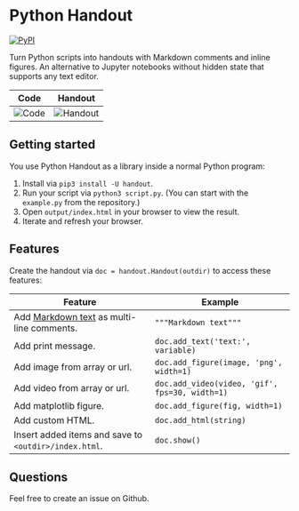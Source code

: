 # Python Handout

[![PyPI](https://img.shields.io/pypi/v/handout.svg)](https://pypi.python.org/pypi/handout/#history)

Turn Python scripts into handouts with Markdown comments and inline figures. An
alternative to Jupyter notebooks without hidden state that supports any text
editor.

| Code | Handout |
| ---- | ------- |
| ![Code](https://i.imgur.com/YEvUB9U.png) | ![Handout](https://i.imgur.com/dEGxaAz.png) |

## Getting started

You use Python Handout as a library inside a normal Python program:

1. Install via `pip3 install -U handout`.
2. Run your script via `python3 script.py`. (You can start with the `example.py`
   from the repository.)
3. Open `output/index.html` in your browser to view the result.
4. Iterate and refresh your browser.

## Features

Create the handout via `doc = handout.Handout(outdir)` to access these features:

| Feature | Example |
| ------- | ------- |
| Add [Markdown text][markdown] as multi-line comments. | `"""Markdown text"""` |
| Add print message. | `doc.add_text('text:', variable)` |
| Add image from array or url. | `doc.add_figure(image, 'png', width=1)` |
| Add video from array or url. | `doc.add_video(video, 'gif', fps=30, width=1)` |
| Add matplotlib figure. | `doc.add_figure(fig, width=1)` |
| Add custom HTML. | `doc.add_html(string)` |
| Insert added items and save to `<outdir>/index.html`. | `doc.show()` |

[markdown]: https://commonmark.org/help/

## Questions

Feel free to create an issue on Github.

